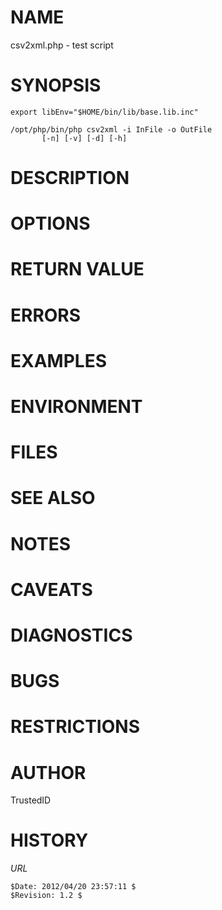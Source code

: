 # NAME

csv2xml.php - test script

# SYNOPSIS

    export libEnv="$HOME/bin/lib/base.lib.inc"

    /opt/php/bin/php csv2xml -i InFile -o OutFile
           [-n] [-v] [-d] [-h]

# DESCRIPTION

# OPTIONS

# RETURN VALUE

# ERRORS

# EXAMPLES

# ENVIRONMENT

# FILES

# SEE ALSO

# NOTES

# CAVEATS

# DIAGNOSTICS

# BUGS

# RESTRICTIONS

# AUTHOR

TrustedID

# HISTORY

$URL$

    $Date: 2012/04/20 23:57:11 $
    $Revision: 1.2 $
